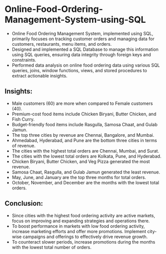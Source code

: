 # Online-Food-Ordering-Management-System-using-SQL
- Online Food Ordering Management System, implemented using SQL, primarily focuses on tracking customer orders and managing data for customers, restaurants, menu items, and orders. 
- Designed and implemented a SQL Database to manage this information using SQL queries, ensuring data integrity through foreign keys and constraints. 
- Performed data analysis on online food ordering data using various SQL queries, joins, window functions, views, and stored procedures to extract actionable insights.

## Insights:
- Male customers (60) are more when compared to Female customers (40).
- Premium-cost food items include Chicken Biryani, Butter Chicken, and Fish Curry. 
- Budget-friendly food items include Rasgulla, Samosa Chaat, and Gulab Jamun.
- The top three cities by revenue are Chennai, Bangalore, and Mumbai. 
- Ahmedabad, Hyderabad, and Pune are the bottom three cities in terms of revenue. 
- The cities with the highest total orders are Chennai, Mumbai, and Surat. 
- The cities with the lowest total orders are Kolkata, Pune, and Hyderabad.
- Chicken Biryani, Butter Chicken, and Veg Pizza generated the most revenue. 
- Samosa Chaat, Rasgulla, and Gulab Jamun generated the least revenue.
- May, June, and January are the top three months for total orders. 
- October, November, and December are the months with the lowest total orders.

## Conclusion:
- Since cities with the highest food ordering activity are active markets, focus on improving and expanding strategies and operations there.
- To boost performance in markets with low food ordering activity, increase marketing efforts and offer more promotions. Implement city-wise campaigns and offerings to effectively drive revenue growth.
- To counteract slower periods, increase promotions during the months with the lowest total number of orders. 
